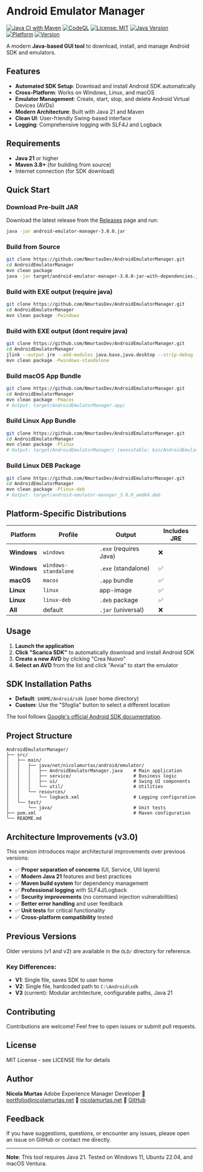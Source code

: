# Android Emulator Manager

[![Java CI with Maven](https://github.com/NmurtasDev/AndroidEmulatorManager/actions/workflows/maven.yml/badge.svg)](https://github.com/NmurtasDev/AndroidEmulatorManager/actions/workflows/maven.yml)
[![CodeQL](https://github.com/NmurtasDev/AndroidEmulatorManager/actions/workflows/codeql.yml/badge.svg)](https://github.com/NmurtasDev/AndroidEmulatorManager/actions/workflows/codeql.yml)
[![License: MIT](https://img.shields.io/badge/License-MIT-yellow.svg)](https://opensource.org/licenses/MIT)
[![Java Version](https://img.shields.io/badge/Java-21-blue.svg)](https://www.oracle.com/java/technologies/javase/jdk21-archive-downloads.html)
[![Platform](https://img.shields.io/badge/Platform-Windows%20%7C%20Linux%20%7C%20macOS-lightgrey.svg)](https://github.com/NmurtasDev/AndroidEmulatorManager)
[![Version](https://img.shields.io/badge/version-3.0.0--SNAPSHOT-orange.svg)](https://github.com/NmurtasDev/AndroidEmulatorManager/releases)

A modern **Java-based GUI tool** to download, install, and manage Android SDK and emulators.

## Features

- **Automated SDK Setup**: Download and install Android SDK automatically
- **Cross-Platform**: Works on Windows, Linux, and macOS
- **Emulator Management**: Create, start, stop, and delete Android Virtual Devices (AVDs)
- **Modern Architecture**: Built with Java 21 and Maven
- **Clean UI**: User-friendly Swing-based interface
- **Logging**: Comprehensive logging with SLF4J and Logback

## Requirements

- **Java 21** or higher
- **Maven 3.8+** (for building from source)
- Internet connection (for SDK download)

## Quick Start

### Download Pre-built JAR

Download the latest release from the [Releases](https://github.com/NmurtasDev/AndroidEmulatorManager/releases) page and run:

```bash
java -jar android-emulator-manager-3.0.0.jar
```

### Build from Source

```bash
git clone https://github.com/NmurtasDev/AndroidEmulatorManager.git
cd AndroidEmulatorManager
mvn clean package
java -jar target/android-emulator-manager-3.0.0-jar-with-dependencies.jar
```
### Build with EXE output (require java)

```bash
git clone https://github.com/NmurtasDev/AndroidEmulatorManager.git
cd AndroidEmulatorManager
mvn clean package -Pwindows
```
### Build with EXE output (dont require java)

```bash
git clone https://github.com/NmurtasDev/AndroidEmulatorManager.git
cd AndroidEmulatorManager
jlink --output jre --add-modules java.base,java.desktop --strip-debug --compress=2 --no-header-files --no-man-pages
mvn clean package -Pwindows-standalone
```

### Build macOS App Bundle

```bash
git clone https://github.com/NmurtasDev/AndroidEmulatorManager.git
cd AndroidEmulatorManager
mvn clean package -Pmacos
# Output: target/AndroidEmulatorManager.app/
```

### Build Linux App Bundle

```bash
git clone https://github.com/NmurtasDev/AndroidEmulatorManager.git
cd AndroidEmulatorManager
mvn clean package -Plinux
# Output: target/AndroidEmulatorManager/ (executable: bin/AndroidEmulatorManager)
```

### Build Linux DEB Package

```bash
git clone https://github.com/NmurtasDev/AndroidEmulatorManager.git
cd AndroidEmulatorManager
mvn clean package -Plinux-deb
# Output: target/android-emulator-manager_3.0.0_amd64.deb
```

## Platform-Specific Distributions

| Platform | Profile | Output | Includes JRE |
|----------|---------|--------|--------------|
| **Windows** | `windows` | `.exe` (requires Java) | ❌ |
| **Windows** | `windows-standalone` | `.exe` (standalone) | ✅ |
| **macOS** | `macos` | `.app` bundle | ✅ |
| **Linux** | `linux` | app-image | ✅ |
| **Linux** | `linux-deb` | `.deb` package | ✅ |
| **All** | default | `.jar` (universal) | ❌ |

## Usage

1. **Launch the application**
2. **Click "Scarica SDK"** to automatically download and install Android SDK
3. **Create a new AVD** by clicking "Crea Nuovo"
4. **Select an AVD** from the list and click "Avvia" to start the emulator

## SDK Installation Paths

- **Default**: `$HOME/Android/sdk` (user home directory)
- **Custom**: Use the "Sfoglia" button to select a different location

The tool follows [Google's official Android SDK documentation](https://developer.android.com/studio/command-line).

## Project Structure

```
AndroidEmulatorManager/
├── src/
│   ├── main/
│   │   ├── java/net/nicolamurtas/android/emulator/
│   │   │   ├── AndroidEmulatorManager.java    # Main application
│   │   │   ├── service/                       # Business logic
│   │   │   ├── ui/                            # Swing UI components
│   │   │   └── util/                          # Utilities
│   │   └── resources/
│   │       └── logback.xml                    # Logging configuration
│   └── test/
│       └── java/                              # Unit tests
├── pom.xml                                    # Maven configuration
└── README.md
```

## Architecture Improvements (v3.0)

This version introduces major architectural improvements over previous versions:

- ✅ **Proper separation of concerns** (UI, Service, Util layers)
- ✅ **Modern Java 21** features and best practices
- ✅ **Maven build system** for dependency management
- ✅ **Professional logging** with SLF4J/Logback
- ✅ **Security improvements** (no command injection vulnerabilities)
- ✅ **Better error handling** and user feedback
- ✅ **Unit tests** for critical functionality
- ✅ **Cross-platform compatibility** tested

## Previous Versions

Older versions (v1 and v2) are available in the `OLD/` directory for reference.

### Key Differences:
- **V1**: Single file, saves SDK to user home
- **V2**: Single file, hardcoded path to `C:\Android\sdk`
- **V3** (current): Modular architecture, configurable paths, Java 21

## Contributing

Contributions are welcome! Feel free to open issues or submit pull requests.

## License

MIT License - see LICENSE file for details

## Author

**Nicola Murtas**
Adobe Experience Manager Developer
📧 portfolio@nicolamurtas.net
🔗 [nicolamurtas.net](https://nicolamurtas.net)
🐙 [GitHub](https://github.com/NmurtasDev)

## Feedback

If you have suggestions, questions, or encounter any issues, please open an issue on GitHub or contact me directly.

---

**Note**: This tool requires Java 21. Tested on Windows 11, Ubuntu 22.04, and macOS Ventura.
